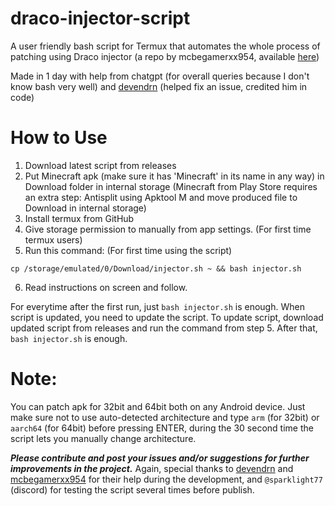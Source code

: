 # draco-injector-script
A user friendly bash script for Termux that automates the whole process of patching using Draco injector (a repo by mcbegamerxx954, available [here](https://github.com/mcbegamerxx954/draco-injector))

Made in 1 day with help from chatgpt  (for overall queries because I don't know bash very well) and [devendrn](https://github.com/devendrn) (helped fix an issue, credited him in code)

# How to Use
1. Download latest script from releases
2. Put Minecraft apk (make sure it has 'Minecraft' in its name in any way) in Download folder in internal storage
(Minecraft from Play Store requires an extra step: Antisplit using Apktool M and move produced file to Download in internal storage)
3. Install termux from GitHub
4. Give storage permission to manually from app settings. (For first time termux users)
5. Run this command: (For first time using the script)
```
cp /storage/emulated/0/Download/injector.sh ~ && bash injector.sh
```
6. Read instructions on screen and follow.

For everytime after the first run, just `bash injector.sh` is enough. When script is updated, you need to update the script. To update script, download updated script from releases and run the command from step 5. After that, `bash injector.sh` is enough.

# Note:
You can patch apk for 32bit and 64bit both on any Android device. Just make sure not to use auto-detected architecture and type `arm` (for 32bit) or `aarch64` (for 64bit) before pressing ENTER, during the 30 second time the script lets you manually change architecture.


***Please contribute and post your issues and/or suggestions for further improvements in the project.***
Again, special thanks to [devendrn](https://github.com/devendrn) and [mcbegamerxx954](https://github.com/mcbegamerxx954) for their help during the development, and `@sparklight77` (discord) for testing the script several times before publish.
